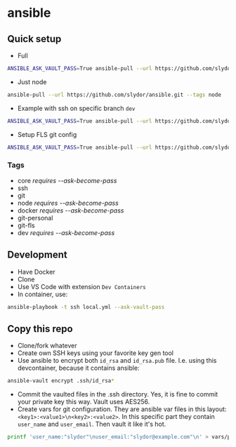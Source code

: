 # ansible

## Quick setup

- Full

```sh
ANSIBLE_ASK_VAULT_PASS=True ansible-pull --url https://github.com/slydor/ansible.git --ask-become-pass
```

- Just node

```sh
ansible-pull --url https://github.com/slydor/ansible.git --tags node
```

- Example with ssh on specific branch `dev`

```sh
ANSIBLE_ASK_VAULT_PASS=True ansible-pull --url https://github.com/slydor/ansible.git --tags ssh --checkout dev
```

- Setup FLS git config
```sh
ANSIBLE_ASK_VAULT_PASS=True ansible-pull --url https://github.com/slydor/ansible.git --tags git-fls
```

### Tags

- core *requires --ask-become-pass*
- ssh
- git
- node *requires --ask-become-pass*
- docker *requires --ask-become-pass*
- git-personal
- git-fls
- dev *requires --ask-become-pass*

## Development

- Have Docker
- Clone
- Use VS Code with extension `Dev Containers`
- In container, use:
```sh
ansible-playbook -t ssh local.yml --ask-vault-pass
```

## Copy this repo
- Clone/fork whatever
- Create own SSH keys using your favorite key gen tool
- Use ansible to encrypt both `id_rsa` and `id_rsa.pub` file. I.e. using this devcontainer, because it contains ansible:
```sh
ansible-vault encrypt .ssh/id_rsa*
```
- Commit the vaulted files in the .ssh directory. Yes, it is fine to commit your private key this way. Vault uses AES256.
- Create vars for git configuration. They are ansible var files in this layout: `<key1>:<value1>\n<key2>:<value2>`. In this specific part they contain `user_name` and `user_email`. Then vault it like it's hot.
```sh
printf 'user_name:"slydor"\nuser_email:"slydor@example.com"\n' > vars/personal-git.yml && ansible-vault encrypt vars/personal-git.yml
```
